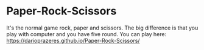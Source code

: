 # Paper-Rock-Scissors 
It's the normal game rock, paper and scissors. 
The big difference is that you play with computer and you have five round. 
You can play here: 
https://darioprazeres.github.io/Paper-Rock-Scissors/
